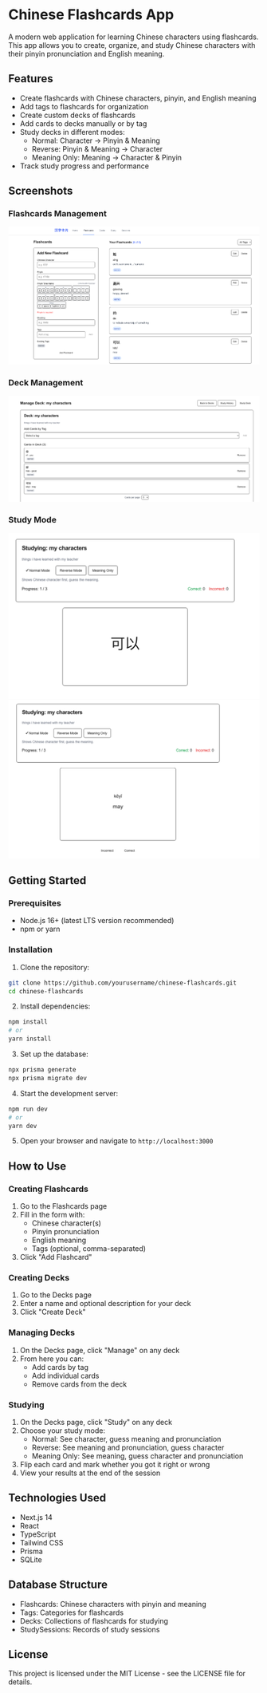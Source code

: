 # Chinese Flashcards App

A modern web application for learning Chinese characters using flashcards. This app allows you to create, organize, and study Chinese characters with their pinyin pronunciation and English meaning.

## Features

- Create flashcards with Chinese characters, pinyin, and English meaning
- Add tags to flashcards for organization
- Create custom decks of flashcards
- Add cards to decks manually or by tag
- Study decks in different modes:
  - Normal: Character → Pinyin & Meaning
  - Reverse: Pinyin & Meaning → Character
  - Meaning Only: Meaning → Character & Pinyin
- Track study progress and performance

## Screenshots

### Flashcards Management
![Flashcards Page](/public/fkashcards.png)

### Deck Management
![Deck Management](/public/deck.png)

### Study Mode
![Study Mode](/public/studying.png)
![Study Results](/public/studying_two.png)

## Getting Started

### Prerequisites

- Node.js 16+ (latest LTS version recommended)
- npm or yarn

### Installation

1. Clone the repository:
```bash
git clone https://github.com/yourusername/chinese-flashcards.git
cd chinese-flashcards
```

2. Install dependencies:
```bash
npm install
# or
yarn install
```

3. Set up the database:
```bash
npx prisma generate
npx prisma migrate dev
```

4. Start the development server:
```bash
npm run dev
# or
yarn dev
```

5. Open your browser and navigate to `http://localhost:3000`

## How to Use

### Creating Flashcards

1. Go to the Flashcards page
2. Fill in the form with:
   - Chinese character(s)
   - Pinyin pronunciation
   - English meaning
   - Tags (optional, comma-separated)
3. Click "Add Flashcard"

### Creating Decks

1. Go to the Decks page
2. Enter a name and optional description for your deck
3. Click "Create Deck"

### Managing Decks

1. On the Decks page, click "Manage" on any deck
2. From here you can:
   - Add cards by tag
   - Add individual cards
   - Remove cards from the deck

### Studying

1. On the Decks page, click "Study" on any deck
2. Choose your study mode:
   - Normal: See character, guess meaning and pronunciation
   - Reverse: See meaning and pronunciation, guess character
   - Meaning Only: See meaning, guess character and pronunciation
3. Flip each card and mark whether you got it right or wrong
4. View your results at the end of the session

## Technologies Used

- Next.js 14
- React
- TypeScript
- Tailwind CSS
- Prisma
- SQLite

## Database Structure

- Flashcards: Chinese characters with pinyin and meaning
- Tags: Categories for flashcards
- Decks: Collections of flashcards for studying
- StudySessions: Records of study sessions


## License

This project is licensed under the MIT License - see the LICENSE file for details.
